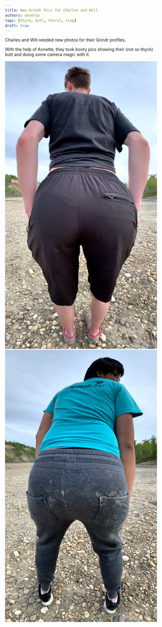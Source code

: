```yaml
---
title: New Grindr Pics for Charles and Will
authors: annette
tags: [thyck, butt, thirst, trap]
draft: true
---
```


Charles and Will needed new photos for their Grindr profiles.

<!--truncate-->

With the help of Annette, they took booty pics showing their (not so thyck) butt and doing some camera magic with it.

![thirst](./grindr1.webp)
![trap](./grindr2.webp)
